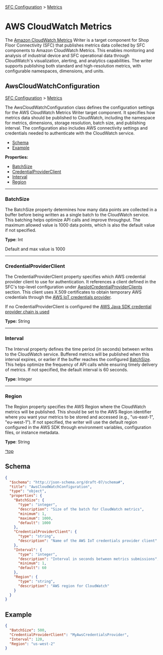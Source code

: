 [SFC Configuration](../core/sfc-configuration.md) > [Metrics](../core/sfc-configuration.md#metrics) 

# AWS CloudWatch Metrics



The [Amazon CloudWatch Metrics](https://docs.aws.amazon.com/AmazonCloudWatch/latest/monitoring/working_with_metrics.html) Writer is a target component for Shop Floor Connectivity (SFC) that publishes metrics data collected by SFC components to Amazon CloudWatch Metrics. This enables monitoring and analysis of industrial device and SFC operational data through CloudWatch's visualization, alerting, and analytics capabilities. The writer supports publishing both standard and high-resolution metrics, with configurable namespaces, dimensions, and units. 

## AwsCloudWatchConfiguration

[SFC Configuration](../core/sfc-configuration.md) > [Metrics](../core/sfc-configuration.md#metrics) 

The AwsCloudWatchConfiguration class defines the configuration settings for the AWS CloudWatch Metrics Writer target component. It specifies how metrics data should be published to CloudWatch, including the namespace for metrics, dimensions, storage resolution, batch size, and publishing interval. The configuration also includes AWS connectivity settings and credentials needed to authenticate with the CloudWatch service.

- [Schema](#schema)
- [Example](#example)

**Properties:**

- [BatchSize](#batchsize)
- [CredentialProviderClient](#credentialproviderclient)
- [Interval](#interval)
- [Region](#region)



---
### BatchSize
The BatchSize property determines how many data points are collected in a buffer before being written as a single batch to the CloudWatch service. This batching helps optimize API calls and improve throughput. The maximum allowed value is 1000 data points, which is also the default value if not specified.

**Type**: Int

Default and max value is 1000

---
### CredentialProviderClient
The CredentialProviderClient property specifies which AWS credential provider client to use for authentication. It references a client defined in the SFC's top-level configuration under [AwsIotCredentialProviderClients](../core/sfc-configuration.md#awsiotcredentialproviderclients) section. This client uses X.509 certificates to obtain temporary AWS credentials through the  [AWS IoT credentials provider](../sfc-aws-service-credentials.md).

If no CredentialProviderClient is configured the [AWS Java SDK credential provider chain is used](https://docs.aws.amazon.com/sdk-for-java/latest/developer-guide/credentials.html#credentials-chain)

**Type:** String

---
### Interval
The Interval property defines the time period (in seconds) between writes to the CloudWatch service. Buffered metrics will be published when this interval expires, or earlier if the buffer reaches the configured [BatchSize](#batchsize). This helps optimize the frequency of API calls while ensuring timely delivery of metrics. If not specified, the default interval is 60 seconds.

**Type**: Integer

---
### Region
The Region property specifies the AWS Region where the CloudWatch metrics will be published. This should be set to the AWS Region identifier where you want your metrics to be stored and accessed (e.g., "us-east-1", "eu-west-1"). If not specified, the writer will use the default region configured in the AWS SDK through environment variables, configuration files, or instance metadata.

**Type**: String



[^top](#aws-cloudwatch-metrics)



## Schema

```json
{
  "$schema": "http://json-schema.org/draft-07/schema#",
  "title": "AwsCloudWatchConfiguration",
  "type": "object",
  "properties": {
    "BatchSize": {
      "type": "integer",
      "description": "Size of the batch for CloudWatch metrics",
      "minimum": 1,
      "maximum": 1000,
      "default": 1000
    },
    "CredentialProviderClient": {
      "type": "string",
      "description": "Name of the AWS IoT credentials provider client"
    },
    "Interval": {
      "type": "integer",
      "description": "Interval in seconds between metrics submissions",
      "minimum": 1,
      "default": 60
    },
    "Region": {
      "type": "string",
      "description": "AWS region for CloudWatch"
    }
  }
}

```

## Example

```json
{
  "BatchSize": 500,
  "CredentialProviderClient": "MyAwsCredentialsProvider",
  "Interval": 120,
  "Region": "us-west-2"
}

```